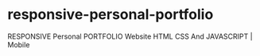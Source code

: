 # responsive-personal-portfolio
 RESPONSIVE Personal PORTFOLIO Website HTML CSS And JAVASCRIPT | Mobile
